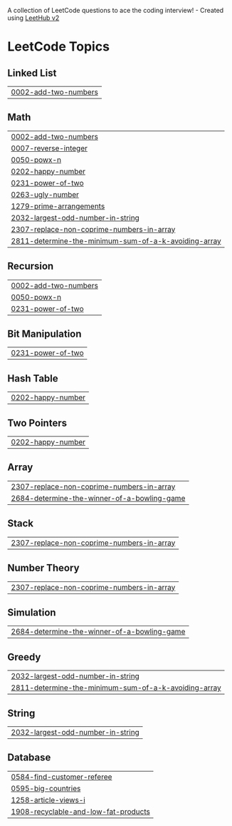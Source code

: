A collection of LeetCode questions to ace the coding interview! - Created using [LeetHub v2](https://github.com/arunbhardwaj/LeetHub-2.0)
<!---LeetCode Topics Start-->
# LeetCode Topics
## Linked List
|  |
| ------- |
| [0002-add-two-numbers](https://github.com/quantnishant/LeetCode/tree/master/0002-add-two-numbers) |
## Math
|  |
| ------- |
| [0002-add-two-numbers](https://github.com/quantnishant/LeetCode/tree/master/0002-add-two-numbers) |
| [0007-reverse-integer](https://github.com/quantnishant/LeetCode/tree/master/0007-reverse-integer) |
| [0050-powx-n](https://github.com/quantnishant/LeetCode/tree/master/0050-powx-n) |
| [0202-happy-number](https://github.com/quantnishant/LeetCode/tree/master/0202-happy-number) |
| [0231-power-of-two](https://github.com/quantnishant/LeetCode/tree/master/0231-power-of-two) |
| [0263-ugly-number](https://github.com/quantnishant/LeetCode/tree/master/0263-ugly-number) |
| [1279-prime-arrangements](https://github.com/quantnishant/LeetCode/tree/master/1279-prime-arrangements) |
| [2032-largest-odd-number-in-string](https://github.com/quantnishant/LeetCode/tree/master/2032-largest-odd-number-in-string) |
| [2307-replace-non-coprime-numbers-in-array](https://github.com/quantnishant/LeetCode/tree/master/2307-replace-non-coprime-numbers-in-array) |
| [2811-determine-the-minimum-sum-of-a-k-avoiding-array](https://github.com/quantnishant/LeetCode/tree/master/2811-determine-the-minimum-sum-of-a-k-avoiding-array) |
## Recursion
|  |
| ------- |
| [0002-add-two-numbers](https://github.com/quantnishant/LeetCode/tree/master/0002-add-two-numbers) |
| [0050-powx-n](https://github.com/quantnishant/LeetCode/tree/master/0050-powx-n) |
| [0231-power-of-two](https://github.com/quantnishant/LeetCode/tree/master/0231-power-of-two) |
## Bit Manipulation
|  |
| ------- |
| [0231-power-of-two](https://github.com/quantnishant/LeetCode/tree/master/0231-power-of-two) |
## Hash Table
|  |
| ------- |
| [0202-happy-number](https://github.com/quantnishant/LeetCode/tree/master/0202-happy-number) |
## Two Pointers
|  |
| ------- |
| [0202-happy-number](https://github.com/quantnishant/LeetCode/tree/master/0202-happy-number) |
## Array
|  |
| ------- |
| [2307-replace-non-coprime-numbers-in-array](https://github.com/quantnishant/LeetCode/tree/master/2307-replace-non-coprime-numbers-in-array) |
| [2684-determine-the-winner-of-a-bowling-game](https://github.com/quantnishant/LeetCode/tree/master/2684-determine-the-winner-of-a-bowling-game) |
## Stack
|  |
| ------- |
| [2307-replace-non-coprime-numbers-in-array](https://github.com/quantnishant/LeetCode/tree/master/2307-replace-non-coprime-numbers-in-array) |
## Number Theory
|  |
| ------- |
| [2307-replace-non-coprime-numbers-in-array](https://github.com/quantnishant/LeetCode/tree/master/2307-replace-non-coprime-numbers-in-array) |
## Simulation
|  |
| ------- |
| [2684-determine-the-winner-of-a-bowling-game](https://github.com/quantnishant/LeetCode/tree/master/2684-determine-the-winner-of-a-bowling-game) |
## Greedy
|  |
| ------- |
| [2032-largest-odd-number-in-string](https://github.com/quantnishant/LeetCode/tree/master/2032-largest-odd-number-in-string) |
| [2811-determine-the-minimum-sum-of-a-k-avoiding-array](https://github.com/quantnishant/LeetCode/tree/master/2811-determine-the-minimum-sum-of-a-k-avoiding-array) |
## String
|  |
| ------- |
| [2032-largest-odd-number-in-string](https://github.com/quantnishant/LeetCode/tree/master/2032-largest-odd-number-in-string) |
## Database
|  |
| ------- |
| [0584-find-customer-referee](https://github.com/quantnishant/LeetCode/tree/master/0584-find-customer-referee) |
| [0595-big-countries](https://github.com/quantnishant/LeetCode/tree/master/0595-big-countries) |
| [1258-article-views-i](https://github.com/quantnishant/LeetCode/tree/master/1258-article-views-i) |
| [1908-recyclable-and-low-fat-products](https://github.com/quantnishant/LeetCode/tree/master/1908-recyclable-and-low-fat-products) |
<!---LeetCode Topics End-->